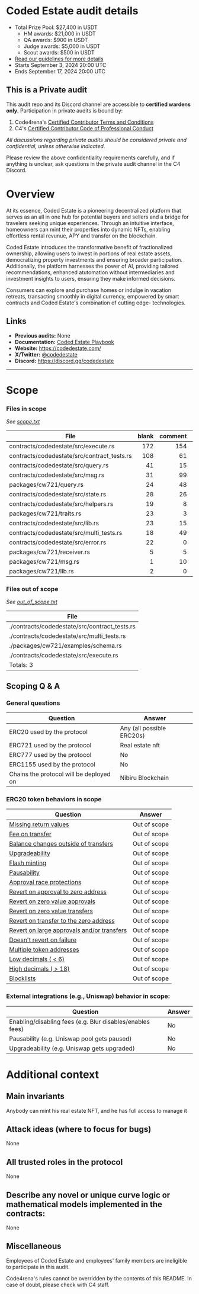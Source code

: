 # Coded Estate audit details
- Total Prize Pool: $27,400 in USDT
  - HM awards: $21,000 in USDT
  - QA awards: $900 in USDT
  - Judge awards: $5,000 in USDT
  - Scout awards: $500 in USDT
- [Read our guidelines for more details](https://docs.code4rena.com/roles/wardens)
- Starts September 3, 2024 20:00 UTC
- Ends September 17, 2024 20:00 UTC

## This is a Private audit

This audit repo and its Discord channel are accessible to **certified wardens only.** Participation in private audits is bound by:

1. Code4rena's [Certified Contributor Terms and Conditions](https://github.com/code-423n4/code423n4.com/blob/main/_data/pages/certified-contributor-terms-and-conditions.md)
2. C4's [Certified Contributor Code of Professional Conduct](https://code4rena.notion.site/Code-of-Professional-Conduct-657c7d80d34045f19eee510ae06fef55)

*All discussions regarding private audits should be considered private and confidential, unless otherwise indicated.*

Please review the above confidentiality requirements carefully, and if anything is unclear, ask questions in the private audit channel in the C4 Discord.


# Overview

At its essence, Coded Estate is a pioneering decentralized platform that serves as an all in one hub for potential buyers and sellers and a bridge for travelers seeking unique experiences. Through an intuitive interface, homeowners can mint their properties into dynamic NFTs, enabling effortless rental revunue, APY and transfer on the blockchain.                          

Coded Estate introduces the transformative benefit of fractionalized ownership, allowing users to invest in portions of real estate assets, democratizing property investments and ensuring broader participation. Additionally, the platform harnesses the power of AI, providing tailored recommendations, enhanced atutomation without intermediaries and investment insights to users, ensuring they make informed decisions.

Consumers can explore and purchase homes or indulge in vacation retreats, transacting smoothly in digital currency, empowered by smart contracts and Coded Estate's combination of cutting edge- technologies.

## Links

- **Previous audits:** None
- **Documentation:** [Coded Estate Playbook](https://coded-estate.gitbook.io/coded-estate)
- **Website:** https://codedestate.com/
- **X/Twitter:** [@codedestate](https://x.com/codedestate)
- **Discord:** https://discord.gg/codedestate

---

# Scope

### Files in scope

*See [scope.txt](https://github.com/code-423n4/2024-09-coded-estate/blob/main/scope.txt)*


| File                                       | blank | comment | code |
|--------------------------------------------|-------:|--------:|-----:|
| contracts/codedestate/src/execute.rs       | 172   | 154     | 1198 |
| contracts/codedestate/src/contract_tests.rs| 108   | 61      | 746  |
| contracts/codedestate/src/query.rs         | 41    | 15      | 376  |
| contracts/codedestate/src/msg.rs           | 31    | 99      | 182  |
| packages/cw721/query.rs                    | 24    | 48      | 167  |
| contracts/codedestate/src/state.rs         | 28    | 26      | 162  |
| contracts/codedestate/src/helpers.rs       | 19    | 8       | 163  |
| packages/cw721/traits.rs                   | 23    | 3       | 148  |
| contracts/codedestate/src/lib.rs           | 23    | 15      | 95   |
| contracts/codedestate/src/multi_tests.rs   | 18    | 49      | 69   |
| contracts/codedestate/src/error.rs         | 22    | 0       | 50   |
| packages/cw721/receiver.rs                 | 5     | 5       | 31   |
| packages/cw721/msg.rs                      | 1     | 10      | 24   |
| packages/cw721/lib.rs                      | 2     | 0       | 14   |

### Files out of scope

*See [out_of_scope.txt](https://github.com/code-423n4/2024-09-coded-estate/blob/main/out_of_scope.txt)*


| File         |
| ------------ |
| ./contracts/codedestate/src/contract_tests.rs |
| ./contracts/codedestate/src/multi_tests.rs |
| ./packages/cw721/examples/schema.rs |
| ./contracts/codedestate/src/execute.rs |
| Totals: 3 |


## Scoping Q &amp; A

### General questions

| Question                                | Answer                       |
| --------------------------------------- | ---------------------------- |
| ERC20 used by the protocol              | Any (all possible ERC20s)     |
| ERC721 used  by the protocol            | Real estate nft              |
| ERC777 used by the protocol             | No                           |
| ERC1155 used by the protocol            | No                           |
| Chains the protocol will be deployed on | Nibiru Blockchain            |

### ERC20 token behaviors in scope

| Question                                                                                                                                                   | Answer |
| ---------------------------------------------------------------------------------------------------------------------------------------------------------- | ------ |
| [Missing return values](https://github.com/d-xo/weird-erc20?tab=readme-ov-file#missing-return-values)                                                      | Out of scope  |
| [Fee on transfer](https://github.com/d-xo/weird-erc20?tab=readme-ov-file#fee-on-transfer)                                                                  | Out of scope  |
| [Balance changes outside of transfers](https://github.com/d-xo/weird-erc20?tab=readme-ov-file#balance-modifications-outside-of-transfers-rebasingairdrops) | Out of scope  |
| [Upgradeability](https://github.com/d-xo/weird-erc20?tab=readme-ov-file#upgradable-tokens)                                                                 | Out of scope  |
| [Flash minting](https://github.com/d-xo/weird-erc20?tab=readme-ov-file#flash-mintable-tokens)                                                              | Out of scope  |
| [Pausability](https://github.com/d-xo/weird-erc20?tab=readme-ov-file#pausable-tokens)                                                                      | Out of scope  |
| [Approval race protections](https://github.com/d-xo/weird-erc20?tab=readme-ov-file#approval-race-protections)                                              | Out of scope  |
| [Revert on approval to zero address](https://github.com/d-xo/weird-erc20?tab=readme-ov-file#revert-on-approval-to-zero-address)                            | Out of scope  |
| [Revert on zero value approvals](https://github.com/d-xo/weird-erc20?tab=readme-ov-file#revert-on-zero-value-approvals)                                    | Out of scope  |
| [Revert on zero value transfers](https://github.com/d-xo/weird-erc20?tab=readme-ov-file#revert-on-zero-value-transfers)                                    | Out of scope  |
| [Revert on transfer to the zero address](https://github.com/d-xo/weird-erc20?tab=readme-ov-file#revert-on-transfer-to-the-zero-address)                    | Out of scope  |
| [Revert on large approvals and/or transfers](https://github.com/d-xo/weird-erc20?tab=readme-ov-file#revert-on-large-approvals--transfers)                  | Out of scope  |
| [Doesn't revert on failure](https://github.com/d-xo/weird-erc20?tab=readme-ov-file#no-revert-on-failure)                                                   | Out of scope  |
| [Multiple token addresses](https://github.com/d-xo/weird-erc20?tab=readme-ov-file#revert-on-zero-value-transfers)                                          | Out of scope  |
| [Low decimals ( < 6)](https://github.com/d-xo/weird-erc20?tab=readme-ov-file#low-decimals)                                                                 | Out of scope  |
| [High decimals ( > 18)](https://github.com/d-xo/weird-erc20?tab=readme-ov-file#high-decimals)                                                              | Out of scope  |
| [Blocklists](https://github.com/d-xo/weird-erc20?tab=readme-ov-file#tokens-with-blocklists)                                                                | Out of scope  |

### External integrations (e.g., Uniswap) behavior in scope:


| Question                                                  | Answer |
| --------------------------------------------------------- | ------ |
| Enabling/disabling fees (e.g. Blur disables/enables fees) | No     |
| Pausability (e.g. Uniswap pool gets paused)               | No     |
| Upgradeability (e.g. Uniswap gets upgraded)               | No     |


# Additional context

## Main invariants

Anybody can mint his real estate NFT, and he has full access to manage it

## Attack ideas (where to focus for bugs)

None


## All trusted roles in the protocol

None


## Describe any novel or unique curve logic or mathematical models implemented in the contracts:

None


## Miscellaneous
Employees of Coded Estate and employees' family members are ineligible to participate in this audit.

Code4rena's rules cannot be overridden by the contents of this README. In case of doubt, please check with C4 staff.

